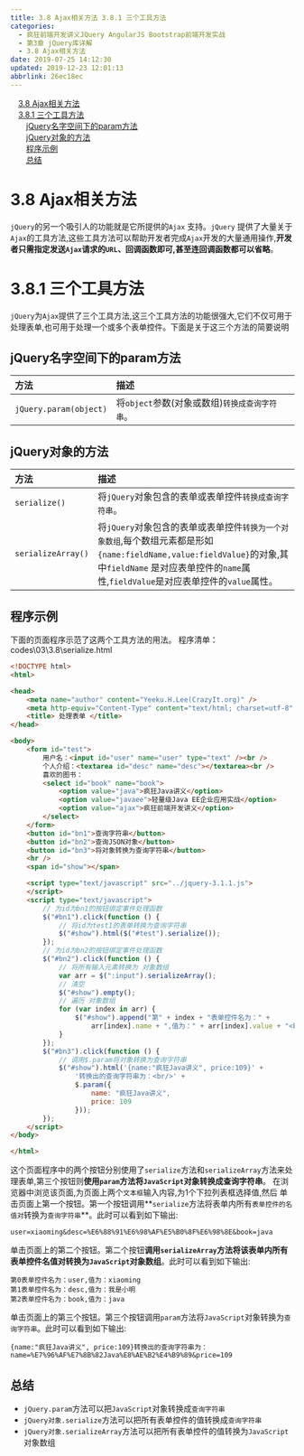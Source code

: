 ```yaml
---
title: 3.8 Ajax相关方法 3.8.1 三个工具方法
categories: 
  - 疯狂前端开发讲义JQuery AngularJS Bootstrap前端开发实战
  - 第3章 jQuery库详解
  - 3.8 Ajax相关方法
date: 2019-07-25 14:12:30
updated: 2019-12-23 12:01:13
abbrlink: 26ec18ec
---
```

<div id='my_toc'><a href="/JavaReadingNotes/26ec18ec/#3-8-Ajax相关方法" class="header_1">3.8 Ajax相关方法</a>&nbsp;<br><a href="/JavaReadingNotes/26ec18ec/#3-8-1-三个工具方法" class="header_1">3.8.1 三个工具方法</a>&nbsp;<br><a href="/JavaReadingNotes/26ec18ec/#jQuery名字空间下的param方法" class="header_2">jQuery名字空间下的param方法</a>&nbsp;<br><a href="/JavaReadingNotes/26ec18ec/#jQuery对象的方法" class="header_2">jQuery对象的方法</a>&nbsp;<br><a href="/JavaReadingNotes/26ec18ec/#程序示例" class="header_2">程序示例</a>&nbsp;<br><a href="/JavaReadingNotes/26ec18ec/#总结" class="header_2">总结</a>&nbsp;<br></div>
<style>.header_1{margin-left: 1em;}.header_2{margin-left: 2em;}.header_3{margin-left: 3em;}.header_4{margin-left: 4em;}.header_5{margin-left: 5em;}.header_6{margin-left: 6em;}</style>
<!--more-->
<script>if (navigator.platform.search('arm')==-1){document.getElementById('my_toc').style.display = 'none';}var e,p = document.getElementsByTagName('p');while (p.length>0) {e = p[0];e.parentElement.removeChild(e);}</script>

<!--end-->
<!--SSTStart-->
# 3.8 Ajax相关方法 #
`jQuery`的另一个吸引人的功能就是它所提供的`Ajax` 支持。`jQuery` 提供了大量关于`Ajax`的工具方法,这些工具方法可以帮助开发者完成`Ajax`开发的大量通用操作,**开发者只需指定发送`Ajax`请求的`URL`、回调函数即可,甚至连回调函数都可以省略**。
# 3.8.1 三个工具方法 #
`jQuery`为`Ajax`提供了三个工具方法,这三个工具方法的功能很强大,它们不仅可用于处理表单,也可用于处理一个或多个表单控件。下面是关于这三个方法的简要说明
## jQuery名字空间下的param方法 ##
|方法|描述|
|:---|:---|
|`jQuery.param(object)`|将`object`参数(对象或数组)`转换成查询字符串`。|
## jQuery对象的方法 ##
|方法|描述|
|:---|:---|
|`serialize()`|将`jQuery`对象包含的表单或表单控件`转换成查询字符串`。|
|`serializeArray()`|将`jQuery`对象包含的表单或表单控件`转换为一个对象数组`,每个数组元素都是形如`{name:fieldName,value:fieldValue}`的对象,其中`fieldName` 是对应表单控件的`name`属性,`fieldValue`是对应表单控件的`value`属性。|
<!--SSTStop-->

## 程序示例 ##
下面的页面程序示范了这两个工具方法的用法。
程序清单：codes\03\3.8\serialize.html
```html
<!DOCTYPE html>
<html>

<head>
    <meta name="author" content="Yeeku.H.Lee(CrazyIt.org)" />
    <meta http-equiv="Content-Type" content="text/html; charset=utf-8" />
    <title> 处理表单 </title>
</head>

<body>
    <form id="test">
        用户名：<input id="user" name="user" type="text" /><br />
        个人介绍：<textarea id="desc" name="desc"></textarea><br />
        喜欢的图书：
        <select id="book" name="book">
            <option value="java">疯狂Java讲义</option>
            <option value="javaee">轻量级Java EE企业应用实战</option>
            <option value="ajax">疯狂前端开发讲义</option>
        </select>
    </form>
    <button id="bn1">查询字符串</button>
    <button id="bn2">查询JSON对象</button>
    <button id="bn3">将对象转换为查询字符串</button>
    <hr />
    <span id="show"></span>

    <script type="text/javascript" src="../jquery-3.1.1.js">
    </script>
    <script type="text/javascript">
        // 为id为bn1的按钮绑定事件处理函数
        $("#bn1").click(function () {
            // 将id为test1的表单转换为查询字符串
            $("#show").html($("#test").serialize());
        });
        // 为id为bn2的按钮绑定事件处理函数
        $("#bn2").click(function () {
            // 将所有输入元素转换为 对象数组
            var arr = $(":input").serializeArray();
            // 清空
            $("#show").empty();
            // 遍历 对象数组
            for (var index in arr) {
                $("#show").append("第" + index + "表单控件名为：" +
                    arr[index].name + ",值为：" + arr[index].value + "<br />");
            }
        });
        $("#bn3").click(function () {
            // 调用$.param将对象转换为查询字符串
            $("#show").html('{name:"疯狂Java讲义", price:109}' +
                '转换出的查询字符串为：<br/>' +
                $.param({
                    name: "疯狂Java讲义",
                    price: 109
                }));
        });
    </script>
</body>

</html>
```
这个页面程序中的两个按钮分别使用了`serialize`方法和`serializeArray`方法来处理表单,第三个按钮则**使用`param`方法将`JavaScript`对象转换成查询字符串**。
在浏览器中浏览该页面,为页面上两个`文本框`输入内容,为1个下拉列表框选择值,然后
单击页面上第一个按钮。第一个按钮调用**`serialize`方法将表单内所有`表单控件的名值对`转换为`查询字符串`**。此时可以看到如下输出:
```
user=xiaoming&desc=%E6%88%91%E6%98%AF%E5%B0%8F%E6%98%8E&book=java
```
单击页面上的第二个按钮。第二个按钮**调用`serializeArray`方法将该表单内所有表单控件名值对转换为`JavaScript`对象数组**。此时可以看到如下输出:
```
第0表单控件名为：user,值为：xiaoming
第1表单控件名为：desc,值为：我是小明
第2表单控件名为：book,值为：java
```
单击页面上的第三个按钮。第三个按钮调用`param`方法将`JavaScript`对象转换为`查询字符串`。此时可以看到如下输出:
```
{name:"疯狂Java讲义", price:109}转换出的查询字符串为：
name=%E7%96%AF%E7%8B%82Java%E8%AE%B2%E4%B9%89&price=109
```
<!--SSTStart-->
## 总结 ##
- `jQuery.param`方法可以把`JavaScript`对象转换成`查询字符串`
- `jQuery对象.serialize`方法可以把所有表单控件的值转换成`查询字符串`
- `jQuery对象.serializeArray`方法可以把所有表单控件的值转换为`JavaScript`对象数组
<!--SSTStop-->
